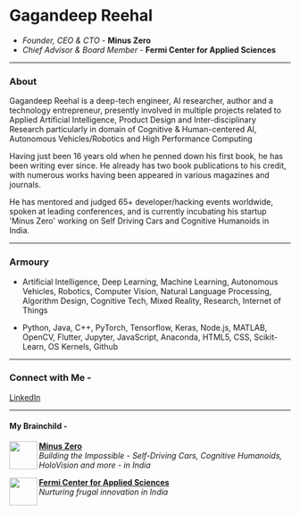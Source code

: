 # Gagandeep Reehal
- *Founder, CEO & CTO -* **Minus Zero**
- *Chief Advisor & Board Member -* **Fermi Center for Applied Sciences**
____
### About

Gagandeep Reehal is a deep-tech engineer, AI researcher, author and a technology entrepreneur, presently involved in multiple projects related to Applied Artificial Intelligence, Product Design and Inter-disciplinary Research particularly in domain of Cognitive & Human-centered AI, Autonomous Vehicles/Robotics and High Performance Computing

Having just been 16 years old when he penned down his first book, he has been writing ever since. He already has two book publications to his credit, with numerous works having been appeared in various magazines and journals.

He has mentored and judged 65+ developer/hacking events worldwide, spoken at leading conferences, and is currently incubating his startup 'Minus Zero' working on Self Driving Cars and Cognitive Humanoids in India.  

___


### Armoury

- Artificial Intelligence, Deep Learning, Machine Learning, Autonomous Vehicles, Robotics, Computer Vision, Natural Language Processing, Algorithm Design, Cognitive Tech, Mixed Reality, Research, Internet of Things

- Python, Java, C++, PyTorch, Tensorflow, Keras, Node.js, MATLAB, OpenCV, Flutter, Jupyter, JavaScript, Anaconda, HTML5, CSS, Scikit-Learn, OS Kernels, Github

____
### Connect with Me -

[LinkedIn](https://www.linkedin.com/in/gagandeepreehal/)

___
#### My Brainchild -
<p> <img align="left" src="https://avatars3.githubusercontent.com/u/70444900?s=180&v=4" width="50" height="50" />
  <b> <a href="https://minuszero.in"> Minus Zero </a> </b> <br>
  <i> Building the Impossible - Self-Driving Cars, Cognitive Humanoids, HoloVision and more - in India </i> </p>

<p> <img align="left" src="https://avatars1.githubusercontent.com/u/73734621?s=200&v=4" width="50" height="50" />
  <b> <a href="https://fermi.in"> Fermi Center for Applied Sciences </a> </b> <br>
  <i> Nurturing frugal innovation in India </i> </p>

